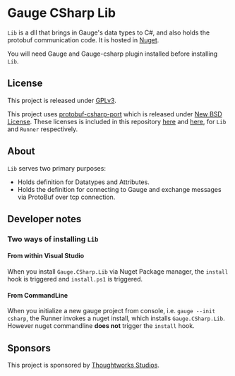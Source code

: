 # Gauge CSharp Lib

`Lib` is a dll that brings in Gauge's data types to C#, and also holds the protobuf communication code. It is hosted in [Nuget](https://www.nuget.org/packages/Gauge.CSharp.Lib/).

You will need Gauge and Gauge-csharp plugin installed before installing `Lib`.

## License
This project is released under [GPLv3](http://www.gnu.org/licenses/gpl-3.0.txt). 

This project uses [protobuf-csharp-port](https://code.google.com/p/protobuf-csharp-port/) which is released under [New BSD License](http://opensource.org/licenses/BSD-3-Clause). These licenses is included in this repository [here](https://github.com/getgauge/gauge/Lib/licenses) and [here](https://github.com/getgauge/gauge/Runner/licenses), for `Lib` and `Runner` respectively.

## About
`Lib` serves two primary purposes:

- Holds definition for Datatypes and Attributes.
- Holds the definition for connecting to Gauge and exchange messages via ProtoBuf over tcp connection.

## Developer notes

### Two ways of installing `Lib`

#### From within Visual Studio
When you install `Gauge.CSharp.Lib` via Nuget Package manager, the `install` hook is triggered and `install.ps1` is triggered.

#### From CommandLine
When you initialize a new gauge project from console, i.e. `gauge --init csharp`, the Runner invokes a nuget install, which installs `Gauge.CSharp.Lib`. However nuget commandline **does not** trigger the `install` hook. 

## Sponsors

This project is sponsored by [Thoughtworks Studios](http://www.thoughtworks.com/products).